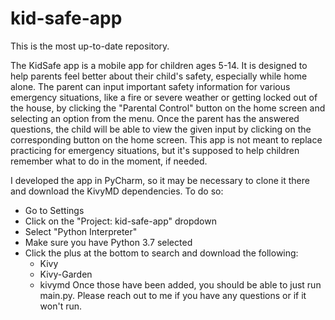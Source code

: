 # kid-safe-app

This is the most up-to-date repository.

  The KidSafe app is a mobile app for children ages 5-14. It is designed to help parents feel better about their child's safety, especially while home alone. The parent can input important safety information for various emergency situations, like a fire or severe weather or getting locked out of the house, by clicking the "Parental Control" button on the home screen and selecting an option from the menu. Once the parent has the answered questions, the child will be able to view the given input by clicking on the corresponding button on the home screen. This app is not meant to replace practicing for emergency situations, but it's supposed to help children remember what to do in the moment, if needed.
  
  I developed the app in PyCharm, so it may be necessary to clone it there and download the KivyMD dependencies. To do so:
  - Go to Settings
  - Click on the "Project: kid-safe-app" dropdown
  - Select "Python Interpreter" 
  - Make sure you have Python 3.7 selected
  - Click the plus at the bottom to search and download the following: 
    - Kivy
    - Kivy-Garden
    - kivymd
 Once those have been added, you should be able to just run main.py. Please reach out to me if you have any questions or if it won't run.
